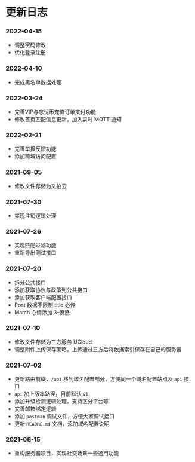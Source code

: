 更新日志
======

### 2022-04-15
- 调整密码修改
- 优化登录注册

### 2022-04-10
- 完成黑名单数据处理

### 2022-03-24
- 完善VIP与忘忧币充值订单支付功能
- 修改首页匹配信息更新，加入实时 MQTT 通知

### 2022-02-21
- 完善举报反馈功能
- 添加跨域访问配置

### 2021-09-05
- 修改文件存储为又拍云

### 2021-07-30
- 实现注销逻辑处理

### 2021-07-26
- 实现匹配过滤功能
- 重新导出测试接口

### 2021-07-20
- 拆分公共接口
- 添加获取协议与政策到公共接口
- 添加获取客户端配置接口
- Post 数据不限制 title 必传
- Match 心情添加 3-愤怒

### 2021-07-10
- 修改文件存储为三方服务 UCloud
- 调整附件上传保存策略，上传通过三方后将数据索引保存在自己的服务器

### 2021-07-02
- 更新路由前缀，`/api` 移到域名配置部分，方便同一个域名配置站点及 `api` 接口
- `api` 加上版本路径，目前默认 `v1`
- 添加升级检测逻辑处理，支持区分平台等
- 完善邮箱绑定逻辑
- 添加 `postman` 调试文件，方便大家调试接口
- 更新 `README.md` 文档，添加域名配置说明

### 2021-06-15
- 重构服务器项目，实现社交场景一些通用功能

